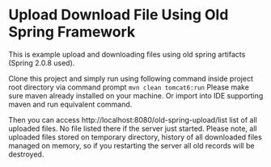 Upload Download File Using Old Spring Framework
===============================================

This is example upload and downloading files using old spring artifacts (Spring 2.0.8 used).

Clone this project and simply run using following command inside project root directory via command prompt
```mvn clean tomcat6:run```
Please make sure maven already installed on your machine. Or import into IDE supporting maven and run equivalent command.

Then you can access http://localhost:8080/old-spring-upload/list list of all uploaded files. No file listed there if the server just started. Please note, all uploaded files stored on temporary directory, history of all downloaded files managed on memory, so if you restarting the server all old records will be destroyed. 